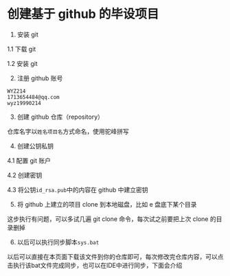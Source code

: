 # 创建基于 github 的毕设项目

1. 安装 git

1.1 下载 git

1.2 安装 git

2. 注册 github 账号

```
WYZ214
1713654484@qq.com
wyz19990214
```

3. 创建 github 仓库（repository）

仓库名字以`姓名项目名`方式命名，使用驼峰拼写

4. 创建公钥私钥

4.1 配置 git 账户

4.2 创建密钥

4.3 将公钥`id_rsa.pub`中的内容在 github 中建立密钥

5. 将 github 上建立的项目 clone 到本地磁盘，比如 e 盘底下某个目录

这步执行有问题，可以多试几遍 git clone 命令，每次试之前要把上次 clone 的目录删掉

6. 以后可以执行同步脚本`sys.bat`

以后可以直接在本页面下载该文件到你的仓库即可，每次修改完仓库内容，可以点击执行该bat文件完成同步，也可以在IDE中进行同步，下面会介绍